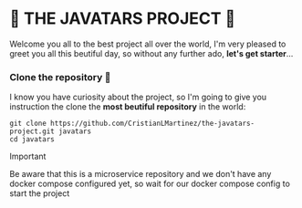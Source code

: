 # 🌟 THE JAVATARS PROJECT 🌟

Welcome you all to the best project all over the world, I'm very pleased to greet you all this beutiful day, so without any further ado, **let's get starter**...

### Clone the repository 🤖

I know you have curiosity about the project, so I'm going to give you instruction the clone the **most beutiful repository** in the world:


```shell
git clone https://github.com/CristianLMartinez/the-javatars-project.git javatars
cd javatars
```

>[!IMPORTANT]
> Be aware that this is a microservice repository and we don't have any docker compose configured yet, so wait for our docker compose config to start the project

